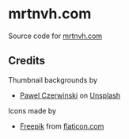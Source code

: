 # mrtnvh.com

Source code for [mrtnvh.com](https://mrtnvh.com)

## Credits

Thumbnail backgrounds by

- [Pawel Czerwinski](https://unsplash.com/@pawel_czerwinski?utm_source=unsplash&utm_medium=referral&utm_content=creditCopyText) on [Unsplash](https://unsplash.com/@pawel_czerwinski?utm_source=unsplash&utm_medium=referral&utm_content=creditCopyText)

Icons made by

- [Freepik](https://www.flaticon.com/authors/freepik) from [flaticon.com](https://www.flaticon.com/)
